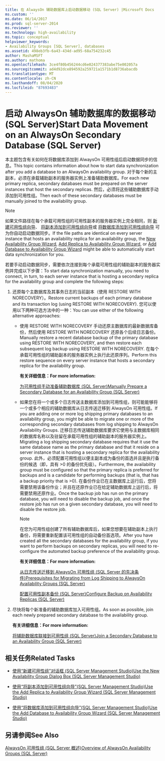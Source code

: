 ```yaml
---
title: 在 AlwaysOn 辅助数据库上启动数据移动 (SQL Server) |Microsoft Docs
ms.custom: ''
ms.date: 06/14/2017
ms.prod: sql-server-2014
ms.reviewer: ''
ms.technology: high-availability
ms.topic: conceptual
helpviewer_keywords:
- Availability Groups [SQL Server], databases
ms.assetid: 498eb3fb-6a43-434d-ad95-68a754232c45
author: MashaMSFT
ms.author: mathoma
ms.openlocfilehash: 3ce4f80b456244cd6e024377383abe75e002057a
ms.sourcegitcommit: ad4d92dce894592a259721a1571b1d8736abacdb
ms.translationtype: MT
ms.contentlocale: zh-CN
ms.lasthandoff: 08/04/2020
ms.locfileid: "87693483"
---
```

# <a name="start-data-movement-on-an-alwayson-secondary-database-sql-server"></a><span data-ttu-id="cd3fa-102">启动 AlwaysOn 辅助数据库的数据移动 (SQL Server)</span><span class="sxs-lookup"><span data-stu-id="cd3fa-102">Start Data Movement on an AlwaysOn Secondary Database (SQL Server)</span></span>
  <span data-ttu-id="cd3fa-103">本主题包含有关如何在将数据库添加到 AlwaysOn 可用性组后启动数据同步的信息。</span><span class="sxs-lookup"><span data-stu-id="cd3fa-103">This topic contains information about how to start data synchronization after you add a database to an AlwaysOn availability group.</span></span> <span data-ttu-id="cd3fa-104">对于每个新的主副本，必须在承载辅助副本的服务器实例上准备辅助数据库。</span><span class="sxs-lookup"><span data-stu-id="cd3fa-104">For each new primary replica, secondary databases must be prepared on the server instances that host the secondary replicas.</span></span> <span data-ttu-id="cd3fa-105">然后，必须将这些辅助数据库手动添加到可用性组。</span><span class="sxs-lookup"><span data-stu-id="cd3fa-105">Then each of these secondary databases must be manually joined to the availability group.</span></span>  
  
> [!NOTE]  
>  <span data-ttu-id="cd3fa-106">如果文件路径在每个承载可用性组的可用性副本的服务器实例上完全相同，则 [新建可用性组向导](use-the-availability-group-wizard-sql-server-management-studio.md)、 [将副本添加到可用性组向导](use-the-add-replica-to-availability-group-wizard-sql-server-management-studio.md)或 [将数据库添加到可用性组向导](availability-group-add-database-to-group-wizard.md) 可为你自动启动数据同步。</span><span class="sxs-lookup"><span data-stu-id="cd3fa-106">If the file paths are identical on every server instance that hosts an availability replica for an availability group, the [New Availability Group Wizard](use-the-availability-group-wizard-sql-server-management-studio.md), [Add Replica to Availability Group Wizard](use-the-add-replica-to-availability-group-wizard-sql-server-management-studio.md), or [Add Database to Availability Group Wizard](availability-group-add-database-to-group-wizard.md) might be able to automatically start data synchronization for you.</span></span>  
  
 <span data-ttu-id="cd3fa-107">若要手动启动数据同步，需要依次连接到每个承载可用性组的辅助副本的服务器实例并完成以下步骤：</span><span class="sxs-lookup"><span data-stu-id="cd3fa-107">To start data synchronization manually, you need to connect, in turn, to each server instance that is hosting a secondary replica for the availability group and complete the following steps:</span></span>  
  
1.  <span data-ttu-id="cd3fa-108">还原每个主数据库及其事务日志的当前副本（使用 RESTORE WITH NORECOVERY）。</span><span class="sxs-lookup"><span data-stu-id="cd3fa-108">Restore current backups of each primary database and its transaction log (using RESTORE WITH NORECOVERY).</span></span> <span data-ttu-id="cd3fa-109">您可以使用以下两种可选方法中的一种：</span><span class="sxs-lookup"><span data-stu-id="cd3fa-109">You can use either of the following alternative approaches:</span></span>  
  
    -   <span data-ttu-id="cd3fa-110">使用 RESTORE WITH NORECOVERY 手动还原主数据库的最新数据库备份，然后使用 RESTORE WITH NORECOVERY 还原各个后续日志备份。</span><span class="sxs-lookup"><span data-stu-id="cd3fa-110">Manually restore a recent database backup of the primary database using RESTORE WITH NORECOVERY, and then restore each subsequent log backup using RESTORE WITH NORECOVERY.</span></span> <span data-ttu-id="cd3fa-111">在每个承载可用性组的辅助副本的服务器实例上执行此还原序列。</span><span class="sxs-lookup"><span data-stu-id="cd3fa-111">Perform this restore sequence on every server instance that hosts a secondary replica for the availability group.</span></span>  
  
         <span data-ttu-id="cd3fa-112">**有关详细信息：**</span><span class="sxs-lookup"><span data-stu-id="cd3fa-112">**For more information:**</span></span>  
  
         [<span data-ttu-id="cd3fa-113">为可用性组手动准备辅助数据库 (SQL Server)</span><span class="sxs-lookup"><span data-stu-id="cd3fa-113">Manually Prepare a Secondary Database for an Availability Group &#40;SQL Server&#41;</span></span>](manually-prepare-a-secondary-database-for-an-availability-group-sql-server.md)  
  
    -   <span data-ttu-id="cd3fa-114">如果您在将一个或多个日志传送主数据库添加到可用性组，则可能能够将一个或多个相应的辅助数据库从日志传送迁移到 AlwaysOn 可用性组。</span><span class="sxs-lookup"><span data-stu-id="cd3fa-114">If you are adding one or more log shipping primary databases to an availability group, you might be able to migrate one or more of the corresponding secondary databases from log shipping to AlwaysOn Availability Groups.</span></span> <span data-ttu-id="cd3fa-115">迁移日志传送辅助数据库要求它使用与主数据库相同的数据库名称以及驻留在承载可用性组的辅助副本的服务器实例上。</span><span class="sxs-lookup"><span data-stu-id="cd3fa-115">Migrating a log shipping secondary database requires that it use the same database name as the primary database and that it reside on a server instance that is hosting a secondary replica for the availability group.</span></span> <span data-ttu-id="cd3fa-116">此外，必须配置可用性组以便主副本成为备份的首选并且是执行备份的候选（即，具有 >0 的备份优先级）。</span><span class="sxs-lookup"><span data-stu-id="cd3fa-116">Furthermore, the availability group must be configured so that the primary replica is preferred for backups and is a candidate for performing backups (that is, that has a backup priority that is >0).</span></span> <span data-ttu-id="cd3fa-117">在备份作业已在主数据库上运行后，您将需要禁用该备份作业；并且在还原作业已在给定辅助数据库上运行后，将需要禁用还原作业。</span><span class="sxs-lookup"><span data-stu-id="cd3fa-117">Once the backup job has run on the primary database, you will need to disable the backup job, and once the restore job has run on a given secondary database, you will need to disable the restore job.</span></span>  
  
        > [!NOTE]  
        >  <span data-ttu-id="cd3fa-118">在您为可用性组创建了所有辅助数据库后，如果您想要在辅助副本上执行备份，将需要重新配置该可用性组的自动备份首选项。</span><span class="sxs-lookup"><span data-stu-id="cd3fa-118">After you have created all the secondary databases for the availability group, if you want to perform backups on secondary replicas, you will need to re-configure the automated backup preference of the availability group.</span></span>  
  
         <span data-ttu-id="cd3fa-119">**有关详细信息：**</span><span class="sxs-lookup"><span data-stu-id="cd3fa-119">**For more information:**</span></span>  
  
         [<span data-ttu-id="cd3fa-120">从日志传送迁移到 AlwaysOn 可用性组 &#40;SQL Server 的先决条件&#41;</span><span class="sxs-lookup"><span data-stu-id="cd3fa-120">Prerequisites for Migrating from Log Shipping to AlwaysOn Availability Groups &#40;SQL Server&#41;</span></span>](prereqs-migrating-log-shipping-to-always-on-availability-groups.md)  
  
         [<span data-ttu-id="cd3fa-121">配置可用性副本备份 (SQL Server)</span><span class="sxs-lookup"><span data-stu-id="cd3fa-121">Configure Backup on Availability Replicas &#40;SQL Server&#41;</span></span>](configure-backup-on-availability-replicas-sql-server.md)  
  
2.  <span data-ttu-id="cd3fa-122">尽快将每个新准备的辅助数据库加入可用性组。</span><span class="sxs-lookup"><span data-stu-id="cd3fa-122">As soon as possible, join each newly prepared secondary database to the availability group.</span></span>  
  
     <span data-ttu-id="cd3fa-123">**有关详细信息：**</span><span class="sxs-lookup"><span data-stu-id="cd3fa-123">**For more information:**</span></span>  
  
     [<span data-ttu-id="cd3fa-124">将辅助数据库联接到可用性组 (SQL Server)</span><span class="sxs-lookup"><span data-stu-id="cd3fa-124">Join a Secondary Database to an Availability Group &#40;SQL Server&#41;</span></span>](join-a-secondary-database-to-an-availability-group-sql-server.md)  
  
##  <a name="related-tasks"></a><a name="LaunchWiz"></a> <span data-ttu-id="cd3fa-125">相关任务</span><span class="sxs-lookup"><span data-stu-id="cd3fa-125">Related Tasks</span></span>  
  
-   [<span data-ttu-id="cd3fa-126">使用“新建可用性组”对话框 (SQL Server Management Studio)</span><span class="sxs-lookup"><span data-stu-id="cd3fa-126">Use the New Availability Group Dialog Box &#40;SQL Server Management Studio&#41;</span></span>](use-the-new-availability-group-dialog-box-sql-server-management-studio.md)  
  
-   [<span data-ttu-id="cd3fa-127">使用“将副本添加到可用性组向导”(SQL Server Management Studio)</span><span class="sxs-lookup"><span data-stu-id="cd3fa-127">Use the Add Replica to Availability Group Wizard &#40;SQL Server Management Studio&#41;</span></span>](use-the-add-replica-to-availability-group-wizard-sql-server-management-studio.md)  
  
-   [<span data-ttu-id="cd3fa-128">使用“将数据库添加到可用性组向导”(SQL Server Management Studio)</span><span class="sxs-lookup"><span data-stu-id="cd3fa-128">Use the Add Database to Availability Group Wizard &#40;SQL Server Management Studio&#41;</span></span>](availability-group-add-database-to-group-wizard.md)  
  
## <a name="see-also"></a><span data-ttu-id="cd3fa-129">另请参阅</span><span class="sxs-lookup"><span data-stu-id="cd3fa-129">See Also</span></span>  
 [<span data-ttu-id="cd3fa-130">AlwaysOn 可用性组 &#40;SQL Server 概述&#41;</span><span class="sxs-lookup"><span data-stu-id="cd3fa-130">Overview of AlwaysOn Availability Groups &#40;SQL Server&#41;</span></span>](overview-of-always-on-availability-groups-sql-server.md)  
  
  

